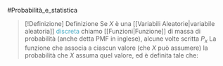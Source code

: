 #Probabilità_e_statistica 
>[!Definizione]  Definizione
>Se $X$ è una [[Variabili Aleatorie|variabile aleatoria]] <font color="#4bacc6">discreta</font> chiamo [[Funzioni|Funzione]] di massa di probabilità </font> (anche detta PMF in inglese), alcune volte scritta $P_{x}$ La funzione che associa a ciascun valore (che $X$ può assumere) la probabilità che $X$ assuma quel valore, ed è definita tale che:
>$$$$

